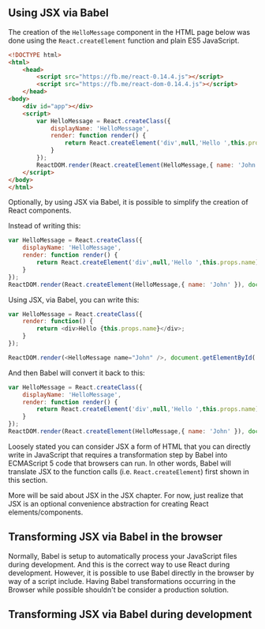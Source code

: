 ## Using JSX via Babel

The creation of the `HelloMessage` component in the HTML page below was done using the `React.createElement` function and plain ES5 JavaScript.

```html
<!DOCTYPE html>
<html>
    <head>
        <script src="https://fb.me/react-0.14.4.js"></script>
        <script src="https://fb.me/react-dom-0.14.4.js"></script>
    </head>
<body>
    <div id="app"></div>
    <script>
        var HelloMessage = React.createClass({
            displayName: 'HelloMessage',
            render: function render() {
                return React.createElement('div',null,'Hello ',this.props.name);
            }
        });
        ReactDOM.render(React.createElement(HelloMessage,{ name: 'John' }), document.getElementById('app'));
    </script>
</body>
</html>
```

Optionally, by using JSX via Babel, it is possible to simplify the creation of React components.

Instead of writing this:

```javascript
var HelloMessage = React.createClass({
    displayName: 'HelloMessage',
    render: function render() {
        return React.createElement('div',null,'Hello ',this.props.name);
    }
});
ReactDOM.render(React.createElement(HelloMessage,{ name: 'John' }), document.getElementById('app'));
```

Using JSX, via Babel, you can write this:

```javascript
var HelloMessage = React.createClass({
    render: function() {
        return <div>Hello {this.props.name}</div>;
    }
});

ReactDOM.render(<HelloMessage name="John" />, document.getElementById('app'));
```

And then Babel will convert it back to this:

```javascript
var HelloMessage = React.createClass({
    displayName: 'HelloMessage',
    render: function render() {
        return React.createElement('div',null,'Hello ',this.props.name);
    }
});
ReactDOM.render(React.createElement(HelloMessage,{ name: 'John' }), document.getElementById('app'));
```

Loosely stated you can consider JSX a form of HTML that you can directly write in JavaScript that requires a transformation step by Babel into ECMAScript 5 code that browsers can run. In other words, Babel will translate JSX to the function calls (i.e. `React.createElement`) first shown in this section.

More will be said about JSX in the JSX chapter. For now, just realize that JSX is an optional convenience abstraction for creating React elements/components.

## Transforming JSX via Babel in the browser 

Normally, Babel is setup to automatically process your JavaScript files during development. And this is the correct way to use React during development. However, it is possible to use Babel directly in the browser by way of a script include. Having Babel transformations occurring in the Browser while possible shouldn't be consider a production solution.

## Transforming JSX via Babel during development



